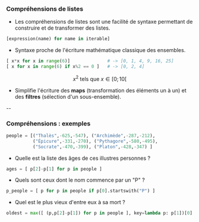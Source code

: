 ### Compréhensions de listes

- Les compréhensions de listes sont une facilité de syntaxe permettant
  de construire et de transformer des listes.

```python
[expression(name) for name in iterable]

```

- Syntaxe proche de l'écriture mathématique classique des ensembles.

```python
[ x*x for x in range(6)]              # -> [0, 1, 4, 9, 16, 25]
[ x for x in range(6) if x%2 == 0 ]   # -> [0, 2, 4]
```

$$ x^2 \ \textrm{tels que}\ x \in [0;10[ $$

- Simplifie l'écriture des **maps** (transformation des éléments un à
  un) et des **filtres** (sélection d'un sous-ensemble).

--

### Compréhensions : exemples

```python
people = [("Thalès",-625,-547), ("Archimède",-287,-212),
          ("Épicure",-331,-270), ("Pythagore",-580,-495),
          ("Socrate",-470,-399), ("Platon",-428,-347) ]
```

- Quelle est la liste des âges de ces illustres personnes ?

```python
ages = [ p[2]-p[1] for p in people ]
```

- Quels sont ceux dont le nom commence par un "P" ?

```python
p_people = [ p for p in people if p[0].startswith("P") ]
```

- Quel est le plus vieux d'entre eux à sa mort ?

```python
oldest = max([ (p,p[2]-p[1]) for p in people ], key=lambda p: p[1])[0]
```
